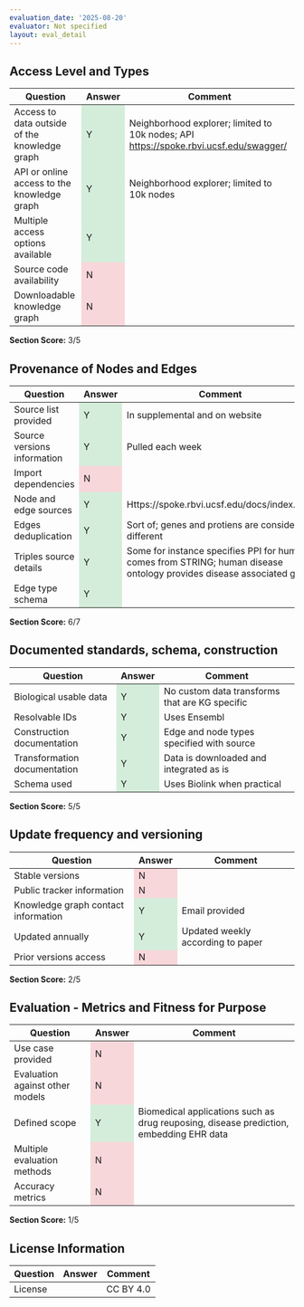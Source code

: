 ```yaml
---
evaluation_date: '2025-08-20'
evaluator: Not specified
layout: eval_detail
---
```


## Access Level and Types
<div class="table-responsive">
<table class="table table-striped">
<thead><tr><th>Question</th><th>Answer</th><th>Comment</th></tr></thead><tbody>
<tr><td>Access to data outside of the knowledge graph</td><td style="background-color:#d4edda;">Y</td><td>Neighborhood explorer; limited to 10k nodes; API <a href="https://spoke.rbvi.ucsf.edu/swagger/">https://spoke.rbvi.ucsf.edu/swagger/</a></td></tr>
<tr><td>API or online access to the knowledge graph</td><td style="background-color:#d4edda;">Y</td><td>Neighborhood explorer; limited to 10k nodes</td></tr>
<tr><td>Multiple access options available</td><td style="background-color:#d4edda;">Y</td><td></td></tr>
<tr><td>Source code availability</td><td style="background-color:#f8d7da;">N</td><td></td></tr>
<tr><td>Downloadable knowledge graph</td><td style="background-color:#f8d7da;">N</td><td></td></tr>
</tbody></table></div>
<p><strong>Section Score:</strong> 3/5</p>

## Provenance of Nodes and Edges
<div class="table-responsive">
<table class="table table-striped">
<thead><tr><th>Question</th><th>Answer</th><th>Comment</th></tr></thead><tbody>
<tr><td>Source list provided</td><td style="background-color:#d4edda;">Y</td><td>In supplemental and on website</td></tr>
<tr><td>Source versions information</td><td style="background-color:#d4edda;">Y</td><td>Pulled each week</td></tr>
<tr><td>Import dependencies</td><td style="background-color:#f8d7da;">N</td><td></td></tr>
<tr><td>Node and edge sources</td><td style="background-color:#d4edda;">Y</td><td>Https://spoke.rbvi.ucsf.edu/docs/index.html</td></tr>
<tr><td>Edges deduplication</td><td style="background-color:#d4edda;">Y</td><td>Sort of; genes and protiens are considered different</td></tr>
<tr><td>Triples source details</td><td style="background-color:#d4edda;">Y</td><td>Some for instance specifies PPI for humans comes from STRING; human disease ontology provides disease associated gene</td></tr>
<tr><td>Edge type schema</td><td style="background-color:#d4edda;">Y</td><td></td></tr>
</tbody></table></div>
<p><strong>Section Score:</strong> 6/7</p>

## Documented standards, schema, construction
<div class="table-responsive">
<table class="table table-striped">
<thead><tr><th>Question</th><th>Answer</th><th>Comment</th></tr></thead><tbody>
<tr><td>Biological usable data</td><td style="background-color:#d4edda;">Y</td><td>No custom data transforms that are KG specific</td></tr>
<tr><td>Resolvable IDs</td><td style="background-color:#d4edda;">Y</td><td>Uses Ensembl</td></tr>
<tr><td>Construction documentation</td><td style="background-color:#d4edda;">Y</td><td>Edge and node types specified with source</td></tr>
<tr><td>Transformation documentation</td><td style="background-color:#d4edda;">Y</td><td>Data is downloaded and integrated as is</td></tr>
<tr><td>Schema used</td><td style="background-color:#d4edda;">Y</td><td>Uses Biolink when practical</td></tr>
</tbody></table></div>
<p><strong>Section Score:</strong> 5/5</p>

## Update frequency and versioning
<div class="table-responsive">
<table class="table table-striped">
<thead><tr><th>Question</th><th>Answer</th><th>Comment</th></tr></thead><tbody>
<tr><td>Stable versions</td><td style="background-color:#f8d7da;">N</td><td></td></tr>
<tr><td>Public tracker information</td><td style="background-color:#f8d7da;">N</td><td></td></tr>
<tr><td>Knowledge graph contact information</td><td style="background-color:#d4edda;">Y</td><td>Email provided</td></tr>
<tr><td>Updated annually</td><td style="background-color:#d4edda;">Y</td><td>Updated weekly according to paper</td></tr>
<tr><td>Prior versions access</td><td style="background-color:#f8d7da;">N</td><td></td></tr>
</tbody></table></div>
<p><strong>Section Score:</strong> 2/5</p>

## Evaluation - Metrics and Fitness for Purpose
<div class="table-responsive">
<table class="table table-striped">
<thead><tr><th>Question</th><th>Answer</th><th>Comment</th></tr></thead><tbody>
<tr><td>Use case provided</td><td style="background-color:#f8d7da;">N</td><td></td></tr>
<tr><td>Evaluation against other models</td><td style="background-color:#f8d7da;">N</td><td></td></tr>
<tr><td>Defined scope</td><td style="background-color:#d4edda;">Y</td><td>Biomedical applications such as drug reuposing, disease prediction, embedding EHR data</td></tr>
<tr><td>Multiple evaluation methods</td><td style="background-color:#f8d7da;">N</td><td></td></tr>
<tr><td>Accuracy metrics</td><td style="background-color:#f8d7da;">N</td><td></td></tr>
</tbody></table></div>
<p><strong>Section Score:</strong> 1/5</p>

## License Information
<div class="table-responsive">
<table class="table table-striped">
<thead><tr><th>Question</th><th>Answer</th><th>Comment</th></tr></thead><tbody>
<tr><td>License</td><td></td><td>CC BY 4.0</td></tr>
</tbody></table></div>

